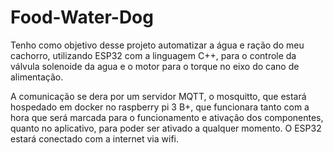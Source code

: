 # Food-Water-Dog
Tenho como objetivo desse projeto automatizar a água e ração do meu cachorro, utilizando ESP32 com a linguagem C++, para o controle da válvula solenoide da agua e o motor para o torque no eixo do cano de alimentação.

A comunicação se dera por um servidor MQTT, o mosquitto, que estará hospedado em docker no raspberry pi 3 B+, que funcionara tanto com a hora que será marcada para o funcionamento e ativação dos componentes, quanto no aplicativo, para poder ser ativado a qualquer momento. O ESP32 estará conectado com a internet via wifi.